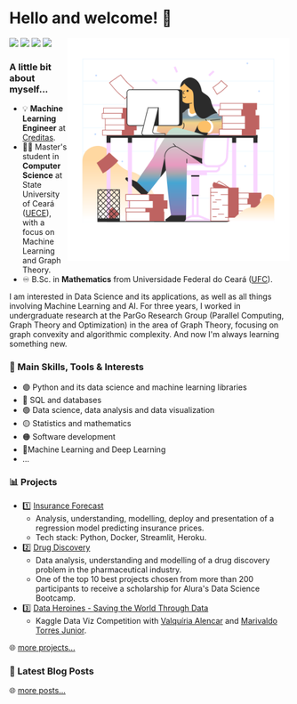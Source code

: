 # Hello and welcome! 🦜

<a href="https://icons8.com/illustrations/illustration/marginalia-productive-work">
	<img width=400 align="right" src="https://github.com/diascarolina/diascarolina/blob/main/img/marginalia-productive-work.png">
</a>

[<img src="https://img.shields.io/badge/carodias-0A66C2?style=flat-square&logo=linkedin&logoColor=white" />](https://www.linkedin.com/in/carodias/)
[<img src="https://img.shields.io/badge/carodias-000000?style=flat-square&logo=Medium&logoColor=white" />](https://carodias.medium.com/)
[<img src="https://img.shields.io/badge/carolinadiasw@gmail.com-EA4335?style=flat-square&logo=Gmail&logoColor=white" />](mailto:carolinadiasw@gmail.com)
[<img src="https://img.shields.io/badge/diascarolina.github.io-800080?style=flat-square&logo=githubpages&logoColor=white" />](diascarolina.github.io)

### A little bit about myself...

- 💡 **Machine Learning Engineer** at [Creditas](https://boards.greenhouse.io/creditas/).
- 👩‍💻 Master's student in **Computer Science** at State University of Ceará ([UECE](http://www.uece.br/)), with a focus on Machine Learning and Graph Theory.
- ♾ B.Sc. in **Mathematics** from Universidade Federal do Ceará ([UFC](http://www.ufc.br/)).

I am interested in Data Science and its applications, as well as all things involving Machine Learning and AI. For three years, I worked in undergraduate research at the ParGo Research Group (Parallel Computing, Graph Theory and Optimization) in the area of Graph Theory, focusing on graph convexity and algorithmic complexity. And now I'm always learning something new.

### 🔎 Main Skills, Tools & Interests

- 🟣 Python and its data science and machine learning libraries
- 🔵 SQL and databases
- 🟢 Data science, data analysis and data visualization
- 🟡 Statistics and mathematics
- 🟠 Software development
- 🔴Machine Learning and Deep Learning
- ...

### 📊 Projects

- 1️⃣ [Insurance Forecast](https://github.com/diascarolina/project-insurance-forecast)
  - Analysis, understanding, modelling, deploy and presentation of a regression model predicting insurance prices.
  - Tech stack: Python, Docker, Streamlit, Heroku.
- 2️⃣ [Drug Discovery](https://github.com/diascarolina/imersao-dados-desafio-final)
  - Data analysis, understanding and modelling of a drug discovery problem in the pharmaceutical industry.
  - One of the top 10 best projects chosen from more than 200 participants to receive a scholarship for Alura's Data Science Bootcamp.
- 3️⃣ [Data Heroines - Saving the World Through Data](https://www.kaggle.com/carodias/data-heroines-saving-the-world-through-data)
  - Kaggle Data Viz Competition with [Valquíria Alencar](https://github.com/vqrca) and [Marivaldo Torres Junior](https://github.com/JuniorTorresMTJ).

🌐 [more projects...](https://github.com/diascarolina?tab=repositories)

### 📝 Latest Blog Posts
<!-- BLOG-POST-LIST:START -->
<!-- BLOG-POST-LIST:END -->

🌐 [more posts...](https://carodias.medium.com/)

